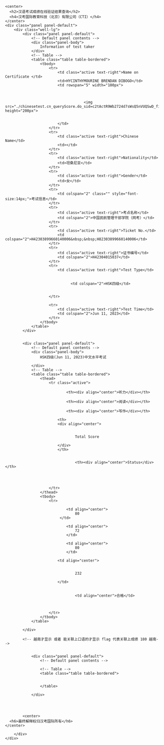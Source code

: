 
<!-- saved from url=(0125)https://www.chinesetest.cn/queryScore.do?sid=c2tActR9Wb%27adfa6270dc0250e3e9a0a608b7218cccb4b5dbcf0ca0555f%2724d7sWsQ5nVUQSwD -->
<html><head><meta http-equiv="Content-Type" content="text/html; charset=UTF-8"><link rel="stylesheet" href="./chinesetest.cn_queryScore.do_sid=c2tActR9Wb2724d7sWsQ5nVUQSwD_files/phone.css" type="text/css">
</head><body><div class="well-sm">
	
	<center>
	  <h2>汉语考试成绩在线验证结果查询</h2>
	  <h4>汉考国际教育科技（北京）有限公司（CTI）</h4>
	</center>
	<div class="panel panel-default">
		<div class="well-lg">
			<div class="panel panel-default">
				<!-- Default panel contents -->
				<div class="panel-body">
					Information of test taker 
				</div>
				<!-- Table -->
				<table class="table table-bordered">
					<tbody>
						<tr>
							<td class="active text-right">Name on Certificate </td>
							<td>HYCINTHYMOURINE BRENDAN DIBOGO</td>
							<td rowspan="5" width="100px">
								
									
									
										<img src="./chinesetest.cn_queryScore.do_sid=c2tActR9Wb2724d7sWsQ5nVUQSwD_files/H489966011678187176617.jpg" height="200px">
									
								
							</td>
						</tr>
						<tr>
							<td class="active text-right">Chinese Name</td>
							<td></td>
						</tr>
						<tr>
							<td class="active text-right">Nationality</td>
							<td>坦桑尼亚</td>
						</tr>
						<tr>
							<td class="active text-right">Gender</td>
							<td>女</td>
						</tr>
						<tr>
							<td colspan="2" class="" style="font-size:14px;">考试信息</td>
						</tr>
						<tr>
							<td class="active text-right">考点名称</td>
							<td colspan="2">中国民航管理干部学院（网考）</td>
						</tr>
						<tr>
							<td class="active text-right">Ticket No.</td>
							<td colspan="2">H42303899660140006&nbsp;&nbsp;H82303899660140006</td>
						</tr>
						<tr>
							<td class="active text-right">证书编号</td>
							<td colspan="2">H42304015037</td>
						</tr>
						<tr>
							<td class="active text-right">Test Type</td>
							
							
							      <td colspan="2">HSK四级</td>
							
						     
						</tr>
						
						<tr>
							<td class="active text-right">Test Time</td>
							<td colspan="2">Jun 11, 2023</td>
						</tr>
					</tbody>
				</table>
			</div>
			
			
			<div class="panel panel-default">
				<!-- Default panel contents -->
				<div class="panel-body">
					HSK四级(Jun 11, 2023)中文水平考试
					
				</div>
				<!-- Table -->
				<table class="table table-bordered">
					<thead>
						<tr class="active">
							
								<th><div align="center">听力</div></th>
							
								<th><div align="center">阅读</div></th>
							
								<th><div align="center">写作</div></th>
							
							<th>
							<div align="center">
								
									
									Total Score
								
							</div>
							</th>
							
								
									<th><div align="center">Status</div></th>
								
							
							
							
						</tr>
					</thead>
					<tbody>
						<tr>
							
								<td align="center">
									80
							 </td>
							
								<td align="center">
									72
								</td>
							
								<td align="center">
									80
								</td>
							
							<td align="center">
								
									
									232
								
							</td>
							
								
									<td align="center">合格</td>
								
							
							
						</tr>
					</tbody>
				</table>
				
			</div>
			
			<!-- 越南才显示 或者 能关联上口语的才显示 flag 代表关联上成绩 180 越南-->
			
			
				<div class="panel panel-default">
					<!-- Default panel contents -->
					
					<!-- Table -->
					<table class="table table-bordered">
						
						
					</table>
					
				</div>
			
			
			
			
			<center>
	  <h6>最终解释权归汉考国际所有</h6>
	</center>
			
		</div>
	</div>
	
</div></body></html>
